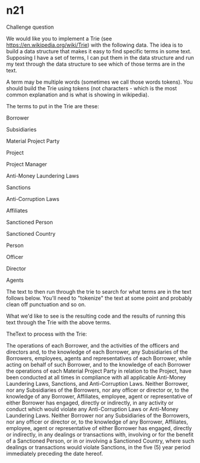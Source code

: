 # n21
Challenge question

We would like you to implement a Trie (see https://en.wikipedia.org/wiki/Trie) with the following data.
The idea is to build a data structure that makes it easy to find specific terms in some text.
Supposing I have a set of terms, I can put them in the data structure and run my text through the data structure to see which of those terms are in the text.

A term may be multiple words (sometimes we call those words tokens).  You should build the Trie using tokens (not characters - which is the most common explanation and is what is showing in wikipedia).

The terms to put in the Trie are these:

Borrower

Subsidiaries

Material Project Party

Project

Project Manager

Anti-Money Laundering Laws

Sanctions

Anti-Corruption Laws

Affiliates

Sanctioned Person

Sanctioned Country

Person

Officer

Director

Agents


The text to then run through the trie to search for what terms are in the text follows below.
You'll need to "tokenize" the text at some point and probably clean off punctuation and so on.

What we'd like to see is the resulting code and the results of running this text through the Trie with the above terms.

TheText to process with the Trie:

The operations of each Borrower, and the activities of the officers and directors and, to the knowledge of each Borrower, 
any Subsidiaries of the Borrowers, employees, agents and representatives of each Borrower, while acting on behalf of such 
Borrower, and to the knowledge of each Borrower the operations of each Material Project Party in relation to the Project, 
have been conducted at all times in compliance with all applicable Anti-Money Laundering Laws, Sanctions, and Anti-Corruption 
Laws. Neither Borrower, nor any Subsidiaries of the Borrowers, nor any officer or director or, to the knowledge of any Borrower, 
Affiliates, employee, agent or representative of either Borrower has engaged, directly or indirectly, in any activity or conduct 
which would violate any Anti-Corruption Laws or Anti-Money Laundering Laws. Neither Borrower nor any Subsidiaries of the Borrowers, 
nor any officer or director or, to the knowledge of any Borrower, Affiliates, employee, agent or representative of either Borrower 
has engaged, directly or indirectly, in any dealings or transactions with, involving or for the benefit of a Sanctioned Person,
or in or involving a Sanctioned Country, where such dealings or transactions would violate Sanctions, in the five (5) year period
immediately preceding the date hereof.
